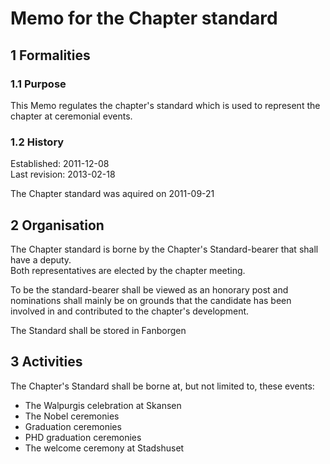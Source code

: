 # Memo for the Chapter standard

## 1 Formalities

### 1.1 Purpose

This Memo regulates the chapter's standard which is used to represent the chapter at ceremonial events.

### 1.2 History

Established: 2011-12-08  
Last revision: 2013-02-18

The Chapter standard was aquired on 2011-09-21

## 2 Organisation

The Chapter standard is borne by the Chapter's Standard-bearer that shall have a deputy.  
Both representatives are elected by the chapter meeting.

To be the standard-bearer shall be viewed as an honorary post and nominations shall mainly be on grounds that the candidate has been involved in and contributed to the chapter's development.

The Standard shall be stored in Fanborgen

## 3 Activities

The Chapter's Standard shall be borne at, but not limited to, these events:

- The Walpurgis celebration at Skansen  
- The Nobel ceremonies  
- Graduation ceremonies  
- PHD graduation ceremonies  
- The welcome ceremony at Stadshuset
